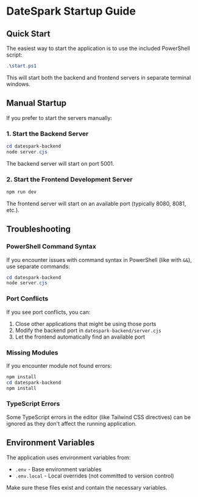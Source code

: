 # DateSpark Startup Guide

## Quick Start

The easiest way to start the application is to use the included PowerShell script:

```powershell
.\start.ps1
```

This will start both the backend and frontend servers in separate terminal windows.

## Manual Startup

If you prefer to start the servers manually:

### 1. Start the Backend Server

```powershell
cd datespark-backend
node server.cjs
```

The backend server will start on port 5001.

### 2. Start the Frontend Development Server

```powershell
npm run dev
```

The frontend server will start on an available port (typically 8080, 8081, etc.).

## Troubleshooting

### PowerShell Command Syntax

If you encounter issues with command syntax in PowerShell (like with `&&`), use separate commands:

```powershell
cd datespark-backend
node server.cjs
```

### Port Conflicts

If you see port conflicts, you can:

1. Close other applications that might be using those ports
2. Modify the backend port in `datespark-backend/server.cjs`
3. Let the frontend automatically find an available port

### Missing Modules

If you encounter module not found errors:

```powershell
npm install
cd datespark-backend
npm install
```

### TypeScript Errors

Some TypeScript errors in the editor (like Tailwind CSS directives) can be ignored as they don't affect the running application.

## Environment Variables

The application uses environment variables from:

- `.env` - Base environment variables
- `.env.local` - Local overrides (not committed to version control)

Make sure these files exist and contain the necessary variables. 